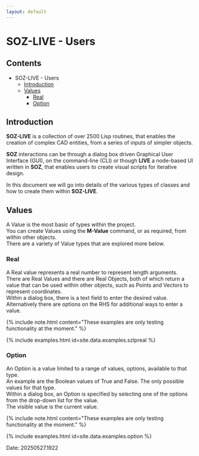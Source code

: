 ```yaml
---
layout: default
---
```

# SOZ-LIVE - Users

## Contents

- SOZ-LIVE - Users
  - [Introduction](#introduction)
  - [Values](#values)
    - [Real](#real)
    - [Option](#option)




## Introduction

**SOZ-LIVE** is a collection of over 2500 Lisp routines, that enables the creation of complex CAD entities, from a series of inputs of simpler objects.

**SOZ** interactions can be through a dialog box driven Graphical User Interface (GUI), on the command-line (CLI) or though **LIVE** a node-based UI written in **SOZ**, that enables users to create visual scripts for iterative design.

In this document we will go into details of the various types of classes and how to create them within **SOZ-LIVE**.


## Values

A Value is the most basic of types within the project.  
You can create Values using the **M-Value** command, or as required, from within other objects.  
There are a variety of Value types that are explored more below.  



### Real

A Real value represents a real number to represent length arguments.  
There are Real Values and there are Real Objects, both of which return a value that can be used within other objects, such as Points and Vectors to represent coordinates.  
Within a dialog box, there is a text field to enter the desired value.  
Alternatively there are options on the RHS for additional ways to enter a value.  


{% include note.html content="These examples are only testing functionality at the moment." %}

{% include examples.html id=site.data.examples.szlpreal %}


### Option

An Option is a value limited to a range of values, options, available to that type.  
An example are the Boolean values of True and False. The only possible values for that type.  
Within a dialog box, an Option is specified by selecting one of the options from the drop-down list for the value.  
The visible value is the current value.  


{% include note.html content="These examples are only testing functionality at the moment." %}

{% include examples.html id=site.data.examples.option %}

Date: 20250527.1922
